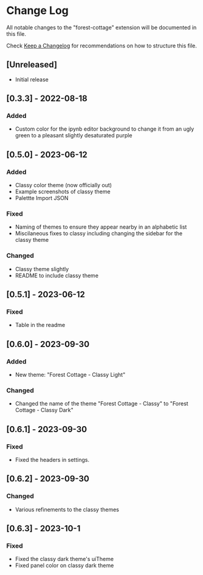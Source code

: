 # Change Log

All notable changes to the "forest-cottage" extension will be documented in this file.

Check [Keep a Changelog](http://keepachangelog.com/) for recommendations on how to structure this file.

## [Unreleased]

- Initial release

## [0.3.3] - 2022-08-18

### Added

- Custom color for the ipynb editor background to change it from an ugly green to a pleasant slightly desaturated purple

## [0.5.0] - 2023-06-12

### Added

- Classy color theme (now officially out)
- Example screenshots of classy theme
- Palettte Import JSON

### Fixed

- Naming of themes to ensure they appear nearby in an alphabetic list
- Miscilaneous fixes to classy including changing the sidebar for the classy theme

### Changed

- Classy theme slightly
- README to include classy theme

## [0.5.1] - 2023-06-12

### Fixed

- Table in the readme

## [0.6.0] - 2023-09-30

### Added

- New theme: "Forest Cottage - Classy Light"

### Changed

- Changed the name of the theme "Forest Cottage - Classy" to "Forest Cottage - Classy Dark"

## [0.6.1] - 2023-09-30

### Fixed

- Fixed the headers in settings.

## [0.6.2] - 2023-09-30

### Changed

- Various refinements to the classy themes

## [0.6.3] - 2023-10-1

### Fixed

- Fixed the classy dark theme's uiTheme
- Fixed panel color on classy dark theme
